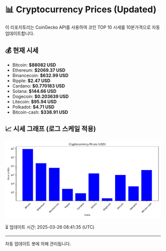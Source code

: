 
# 📊 Cryptocurrency Prices (Updated)

이 리포지토리는 CoinGecko API를 사용하여 코인 TOP 10 시세를 10분가격으로 자동 업데이트합니다.

## 💰 현재 시세
- Bitcoin: **$88082 USD**
- Ethereum: **$2069.37 USD**
- Binancecoin: **$632.99 USD**
- Ripple: **$2.47 USD**
- Cardano: **$0.770183 USD**
- Solana: **$144.66 USD**
- Dogecoin: **$0.203639 USD**
- Litecoin: **$95.94 USD**
- Polkadot: **$4.71 USD**
- Bitcoin-cash: **$338.91 USD**

## 📈 시세 그래프 (로그 스케일 적용)
![Crypto Prices](crypto_prices.png)

⏳ 업데이트 시간: 2025-03-26 08:41:35 (UTC)

---
자동 업데이트 봇에 의해 관리됩니다.
